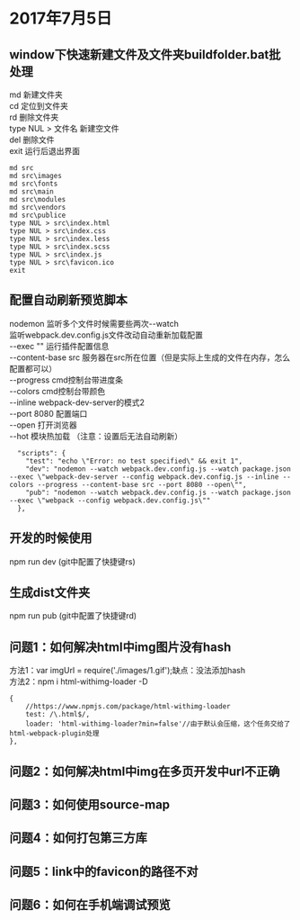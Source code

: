 # 2017年7月5日

## window下快速新建文件及文件夹buildfolder.bat批处理
md 新建文件夹  
cd 定位到文件夹  
rd 删除文件夹  
type NUL > 文件名 新建空文件  
del 删除文件  
exit 运行后退出界面  
```
md src
md src\images
md src\fonts
md src\main
md src\modules
md src\vendors
md src\publice
type NUL > src\index.html
type NUL > src\index.css
type NUL > src\index.less
type NUL > src\index.scss
type NUL > src\index.js
type NUL > src\favicon.ico
exit
```

## 配置自动刷新预览脚本
nodemon 监听多个文件时候需要些两次--watch  
监听webpack.dev.config.js文件改动自动重新加载配置  
--exec \"\" 运行插件配置信息  
--content-base src 服务器在src所在位置（但是实际上生成的文件在内存，怎么配置都可以）  
--progress cmd控制台带进度条  
--colors cmd控制台带颜色  
--inline webpack-dev-server的模式2  
--port 8080 配置端口  
--open 打开浏览器  
--hot 模块热加载 （注意：设置后无法自动刷新）  


```    
  "scripts": {
    "test": "echo \"Error: no test specified\" && exit 1",
    "dev": "nodemon --watch webpack.dev.config.js --watch package.json --exec \"webpack-dev-server --config webpack.dev.config.js --inline --colors --progress --content-base src --port 8080 --open\"",
    "pub": "nodemon --watch webpack.dev.config.js --watch package.json --exec \"webpack --config webpack.dev.config.js\""
  },
```

## 开发的时候使用
npm run dev (git中配置了快捷键rs)

## 生成dist文件夹
npm run pub (git中配置了快捷键rd)

## 问题1：如何解决html中img图片没有hash
方法1：var imgUrl = require('./images/1.gif');缺点：没法添加hash  
方法2：npm i html-withimg-loader -D  
```
{
    //https://www.npmjs.com/package/html-withimg-loader
    test: /\.html$/,
    loader: 'html-withimg-loader?min=false'//由于默认会压缩，这个任务交给了html-webpack-plugin处理
},
```

## 问题2：如何解决html中img在多页开发中url不正确

## 问题3：如何使用source-map

## 问题4：如何打包第三方库

## 问题5：link中的favicon的路径不对

## 问题6：如何在手机端调试预览
